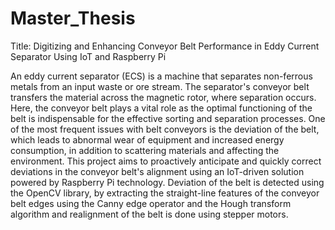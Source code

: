 # Master_Thesis
Title: Digitizing and Enhancing Conveyor Belt Performance in Eddy Current Separator Using IoT and Raspberry Pi

An eddy current separator (ECS) is a machine that separates non-ferrous metals from an input waste or ore stream. The separator's conveyor belt transfers the material across the magnetic rotor, where separation occurs. Here, the conveyor belt plays a vital role as the optimal functioning of the belt is indispensable for the effective sorting and separation processes. One of the most frequent issues with belt conveyors is the deviation of the belt, which leads to abnormal wear of equipment and increased energy consumption, in addition to scattering materials and affecting the environment. This project aims to proactively anticipate and quickly correct deviations in the conveyor belt's alignment using an IoT-driven solution powered by Raspberry Pi technology. Deviation of the belt is detected using the OpenCV library, by extracting the straight-line features of the conveyor belt edges using the Canny edge operator and the Hough transform algorithm and realignment of the belt is done using stepper motors.
